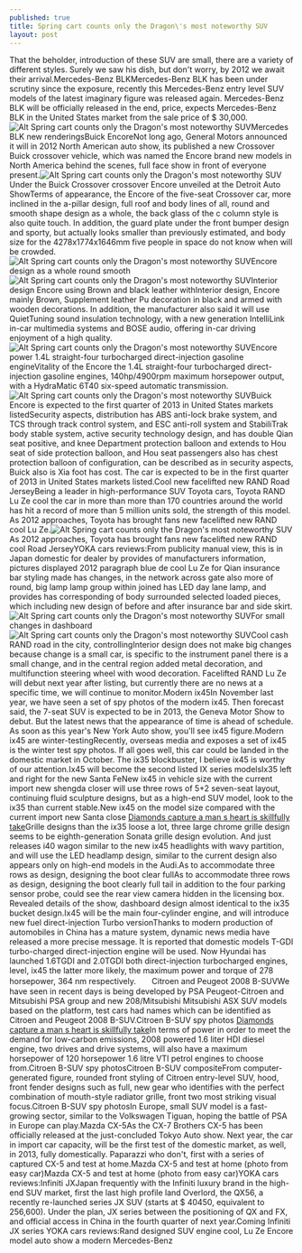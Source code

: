 ```yaml
---
published: true
title: Spring cart counts only the Dragon\'s most noteworthy SUV
layout: post
---
```

That the beholder, introduction of these SUV are small, there are a variety of different styles. Surely we saw his dish, but don\'t worry, by 2012 we await their arrival.Mercedes-Benz BLKMercedes-Benz BLK has been under scrutiny since the exposure, recently this Mercedes-Benz entry level SUV models of the latest imaginary figure was released again. Mercedes-Benz BLK will be officially released in the end, price, expects Mercedes-Benz BLK in the United States market from the sale price of $ 30,000.![Alt Spring cart counts only the Dragon\'s most noteworthy SUV](https://c1.staticflickr.com/9/8845/28229892052_284faeefea.jpg)Mercedes BLK new renderingsBuick EncoreNot long ago, General Motors announced it will in 2012 North American auto show, its published a new Crossover Buick crossover vehicle, which was named the Encore brand new models in North America behind the scenes, full face show in front of everyone present.![Alt Spring cart counts only the Dragon\'s most noteworthy SUV](https://c1.staticflickr.com/9/8830/27717654553_bc76f5fd1d.jpg)Under the Buick Crossover crossover Encore unveiled at the Detroit Auto ShowTerms of appearance, the Encore of the five-seat Crossover car, more inclined in the a-pillar design, full roof and body lines of all, round and smooth shape design as a whole, the back glass of the c column style is also quite touch. In addition, the guard plate under the front bumper design and sporty, but actually looks smaller than previously estimated, and body size for the 4278x1774x1646mm five people in space do not know when will be crowded.![Alt Spring cart counts only the Dragon\'s most noteworthy SUV](https://c1.staticflickr.com/9/8576/28299553956_a5029c7d1a.jpg)Encore design as a whole round smooth![Alt Spring cart counts only the Dragon\'s most noteworthy SUV](https://c1.staticflickr.com/9/8759/28333519105_8a7b950a90.jpg)Interior design Encore using Brown and black leather withInterior design, Encore mainly Brown, Supplement leather Pu decoration in black and armed with wooden decorations. In addition, the manufacturer also said it will use QuietTuning sound insulation technology, with a new generation IntelliLink in-car multimedia systems and BOSE audio, offering in-car driving enjoyment of a high quality.![Alt Spring cart counts only the Dragon\'s most noteworthy SUV](https://c1.staticflickr.com/9/8633/28255179491_3f27e0472b.jpg)Encore power 1.4L straight-four turbocharged direct-injection gasoline engineVitality of the Encore the 1.4L straight-four turbocharged direct-injection gasoline engines, 140hp/4900rpm maximum horsepower output, with a HydraMatic 6T40 six-speed automatic transmission.![Alt Spring cart counts only the Dragon\'s most noteworthy SUV](https://c1.staticflickr.com/9/8864/28051589780_3d2c50bc6d.jpg)Buick Encore is expected to the first quarter of 2013 in United States markets listedSecurity aspects, distribution has ABS anti-lock brake system, and TCS through track control system, and ESC anti-roll system and StabiliTrak body stable system, active security technology design, and has double Qian seat positive, and knee Department protection balloon and extends to Hou seat of side protection balloon, and Hou seat passengers also has chest protection balloon of configuration, can be described as in security aspects, Buick also is Xia foot has cost. The car is expected to be in the first quarter of 2013 in United States markets listed.Cool new facelifted new RAND Road JerseyBeing a leader in high-performance SUV Toyota cars, Toyota RAND Lu Ze cool the car in more than more than 170 countries around the world has hit a record of more than 5 million units sold, the strength of this model. As 2012 approaches, Toyota has brought fans new facelifted new RAND cool Lu Ze.![Alt Spring cart counts only the Dragon\'s most noteworthy SUV](https://c2.staticflickr.com/8/7787/28333535695_e86d883d77_b.jpg)As 2012 approaches, Toyota has brought fans new facelifted new RAND cool Road JerseyYOKA cars reviews:From publicity manual view, this is in Japan domestic for dealer by provides of manufacturers information, pictures displayed 2012 paragraph blue de cool Lu Ze for Qian insurance bar styling made has changes, in the network across gate also more of round, big lamp lamp group within joined has LED day lane lamp, and provides has corresponding of body surrounded selected loaded pieces, which including new design of before and after insurance bar and side skirt.![Alt Spring cart counts only the Dragon\'s most noteworthy SUV](https://c1.staticflickr.com/9/8888/28333540095_ea9ebc0e17.jpg)For small changes in dashboard![Alt Spring cart counts only the Dragon\'s most noteworthy SUV](https://c1.staticflickr.com/9/8728/28333544975_50ab3def84.jpg)Cool cash RAND road in the city, controllingInterior design does not make big changes because change is a small car, is specific to the instrument panel there is a small change, and in the central region added metal decoration, and multifunction steering wheel with wood decoration. Facelifted RAND Lu Ze will debut next year after listing, but currently there are no news at a specific time, we will continue to monitor.Modern ix45In November last year, we have seen a set of spy photos of the modern ix45. Then forecast said, the 7-seat SUV is expected to be in 2013, the Geneva Motor Show to debut. But the latest news that the appearance of time is ahead of schedule. As soon as this year\'s New York Auto show, you\'ll see ix45 figure.Modern ix45 are winter-testingRecently, overseas media and exposes a set of ix45 is the winter test spy photos. If all goes well, this car could be landed in the domestic market in October. The ix35 blockbuster, I believe ix45 is worthy of our attention.Ix45 will become the second listed IX series modelsIx35 left and right for the new Santa FeNew ix45 in vehicle size with the current import new shengda closer will use three rows of 5+2 seven-seat layout, continuing fluid sculpture designs, but as a high-end SUV model, look to the ix35 than current stable.New ix45 on the model size compared with the current import new Santa close [Diamonds capture a man s heart is skillfully take](http://eastbuzz.github.io/2016/07/05/diamonds-capture-a-man-s-heart-is-skillfully-take-worn-out-straight-men-like.html)Grille designs than the ix35 loose a lot, three large chrome grille design seems to be eighth-generation Sonata grille design evolution. And just releases i40 wagon similar to the new ix45 headlights with wavy partition, and will use the LED headlamp design, similar to the current design also appears only on high-end models in the Audi.As to accommodate three rows as design, designing the boot clear fullAs to accommodate three rows as design, designing the boot clearly full tail in addition to the four parking sensor probe, could see the rear view camera hidden in the licensing box. Revealed details of the show, dashboard design almost identical to the ix35 bucket design.Ix45 will be the main four-cylinder engine, and will introduce new fuel direct-injection Turbo versionThanks to modern production of automobiles in China has a mature system, dynamic news media have released a more precise message. It is reported that domestic models T-GDI turbo-charged direct-injection engine will be used. Now Hyundai has launched 1.6TGDI and 2.0TGDI both direct-injection turbocharged engines, level, ix45 the latter more likely, the maximum power and torque of 278 horsepower, 364 nm respectively.　　Citroen and Peugeot 2008 B-SUVWe have seen in recent days is being developed by PSA Peugeot-Citroen and Mitsubishi PSA group and new 208/Mitsubishi Mitsubishi ASX SUV models based on the platform, test cars had names which can be identified as Citroen and Peugeot 2008 B-SUV.Citroen B-SUV spy photos [Diamonds capture a man s heart is skillfully take](http://eastbuzz.github.io/2016/07/05/diamonds-capture-a-man-s-heart-is-skillfully-take-worn-out-straight-men-like.html)In terms of power in order to meet the demand for low-carbon emissions, 2008 powered 1.6 liter HDI diesel engine, two drives and drive systems, will also have a maximum horsepower of 120 horsepower 1.6 litre VTI petrol engines to choose from.Citroen B-SUV spy photosCitroen B-SUV compositeFrom computer-generated figure, rounded front styling of Citroen entry-level SUV, hood, front fender designs such as full, new gear who identifies with the perfect combination of mouth-style radiator grille, front two most striking visual focus.Citroen B-SUV spy photosIn Europe, small SUV model is a fast-growing sector, similar to the Volkswagen Tiguan, hoping the battle of PSA in Europe can play.Mazda CX-5As the CX-7 Brothers CX-5 has been officially released at the just-concluded Tokyo Auto show. Next year, the car in import car capacity, will be the first test of the domestic market, as well, in 2013, fully domestically. Paparazzi who don\'t, first with a series of captured CX-5 and test at home.Mazda CX-5 and test at home (photo from easy car)Mazda CX-5 and test at home (photo from easy car)YOKA cars reviews:Infiniti JXJapan frequently with the Infiniti luxury brand in the high-end SUV market, first the last high profile land Overlord, the QX56, a recently re-launched series JX SUV (starts at $ 40450, equivalent to 256,600). Under the plan, JX series between the positioning of QX and FX, and official access in China in the fourth quarter of next year.Coming Infiniti JX series YOKA cars reviews:Rand designed SUV engine cool, Lu Ze Encore model auto show a modern Mercedes-Benz